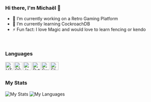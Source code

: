 ### Hi there, I'm Michaël 👋

- 🔭 I’m currently working on a Retro Gaming Platform
- 🌱 I’m currently learning CockroachDB
- ⚡ Fun fact: I love Magic and would love to learn fencing or kendo

<br/>

### Languages
<img align="left" src="https://user-images.githubusercontent.com/47521598/154330342-b1fa47cd-d946-40ae-9638-af70dda53fa2.png" alt="HTML" width="26"/>
<img align="left" src="https://user-images.githubusercontent.com/47521598/154330591-1ccd2afb-8be5-41dd-9d80-6263b45673b8.png" alt="CSS" width="26"/>
<img align="left" src="https://user-images.githubusercontent.com/47521598/154330904-1e956abf-bac1-4062-a89f-7a17c75d5d9b.png" alt="JavaScript" width="26"/>
<img align="left" src="https://user-images.githubusercontent.com/47521598/154330136-bdc3046d-9163-40f1-94c2-b60e425ed3ba.png" alt="Python" width="26"/>
<img align="left" src="https://user-images.githubusercontent.com/47521598/154331040-8c043427-6773-4a66-98f9-71a45c398b95.png" alt="Swift" width="26"/>
<img align="left" src="https://user-images.githubusercontent.com/47521598/154331244-95cb6424-1ebc-4058-b345-2058cb034561.png" alt="Elixir" width="26"/>



<br/>
<br/>



### My Stats

<img align="center" src="http://github-readme-stats-orijhins.vercel.app/api?username=Orijhins&count_private=true&show_icons=true&hide_border=true&theme=github_dark" alt="My Stats"/>

<img align="center" src="http://github-readme-stats-orijhins.vercel.app/api/top-langs/?username=Orijhins&hide=objective-c,java,kotlin&langs_count=10&show_icons=true&hide_border=true&theme=github_dark&layout=compact" alt="My Languages"/>
